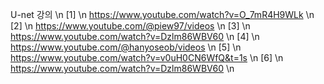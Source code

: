 U-net 강의 \n
[1] \n
https://www.youtube.com/watch?v=O_7mR4H9WLk \n
[2] \n
https://www.youtube.com/@piew97/videos \n
[3] \n
https://www.youtube.com/watch?v=Dzlm86WBV60 \n
[4] \n
https://www.youtube.com/@hanyoseob/videos \n
[5] \n
https://www.youtube.com/watch?v=v0uH0CN6WfQ&t=1s \n
[6] \n
https://www.youtube.com/watch?v=Dzlm86WBV60 \n
